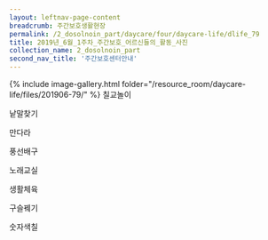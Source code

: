 ```yaml
--- 
layout: leftnav-page-content 
breadcrumb: 주간보호생활현장 
permalink: /2_dosolnoin_part/daycare/four/daycare-life/dlife_79
title: 2019년_6월_1주차_주간보호_어르신들의_활동_사진
collection_name: 2_dosolnoin_part
second_nav_title: '주간보호센터안내' 
---
```

{% include image-gallery.html folder="/resource_room/daycare-life/files/201906-79/" %}
칠교놀이

낱말찾기

만다라

풍선배구

노래교실

생활체육

구슬꿰기

숫자색칠